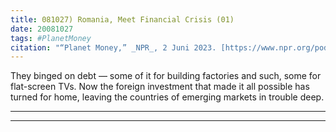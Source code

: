 ```yaml
---
title: 081027) Romania, Meet Financial Crisis (01)
date: 20081027
tags: #PlanetMoney
citation: "“Planet Money,” _NPR_, 2 Juni 2023. [https://www.npr.org/podcasts/510289/planet-money](https://www.npr.org/podcasts/510289/planet-money) (diakses 4 Juni 2023)."
---
```


They binged on debt — some of it for building factories and such, some for flat-screen TVs. Now the foreign investment that made it all possible has turned for home, leaving the countries of emerging markets in trouble deep.

----

----
